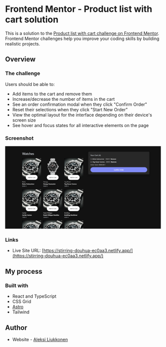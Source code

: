 # Frontend Mentor - Product list with cart solution

This is a solution to the [Product list with cart challenge on Frontend Mentor](https://www.frontendmentor.io/challenges/product-list-with-cart-5MmqLVAp_d). Frontend Mentor challenges help you improve your coding skills by building realistic projects.

## Overview

### The challenge

Users should be able to:

- Add items to the cart and remove them
- Increase/decrease the number of items in the cart
- See an order confirmation modal when they click "Confirm Order"
- Reset their selections when they click "Start New Order"
- View the optimal layout for the interface depending on their device's screen size
- See hover and focus states for all interactive elements on the page

### Screenshot

![](./screenshot.png)

### Links

- Live Site URL: [https://stirring-douhua-ec0aa3.netlify.app/](https://stirring-douhua-ec0aa3.netlify.app/)

## My process

### Built with

- React and TypeScript
- CSS Grid
- [Astro](https://astro.build/)
- Tailwind

## Author

- Website - [Aleksi Liukkonen](https://www.aleksiliukkonen.fi)
